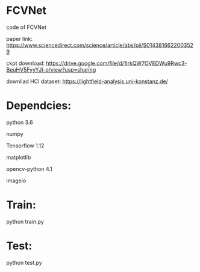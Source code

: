 # FCVNet
code of FCVNet

paper link: 
https://www.sciencedirect.com/science/article/abs/pii/S0143816622003529

ckpt download:
https://drive.google.com/file/d/1IrkQW7OVEDWu9Rwc3-BeuHV5FyyYJl-o/view?usp=sharing

downliad HCI dataset:
https://lightfield-analysis.uni-konstanz.de/

# Dependcies:
python 3.6

numpy

Tensorflow 1.12

matplotlib

opencv-python 4.1

imageio

# Train:
python train.py

# Test:
python test.py

